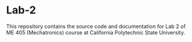 # Lab-2
 This repository contains the source code and documentation for Lab 2 of ME 405 (Mechatronics) course at California Polytechnic State University. 
